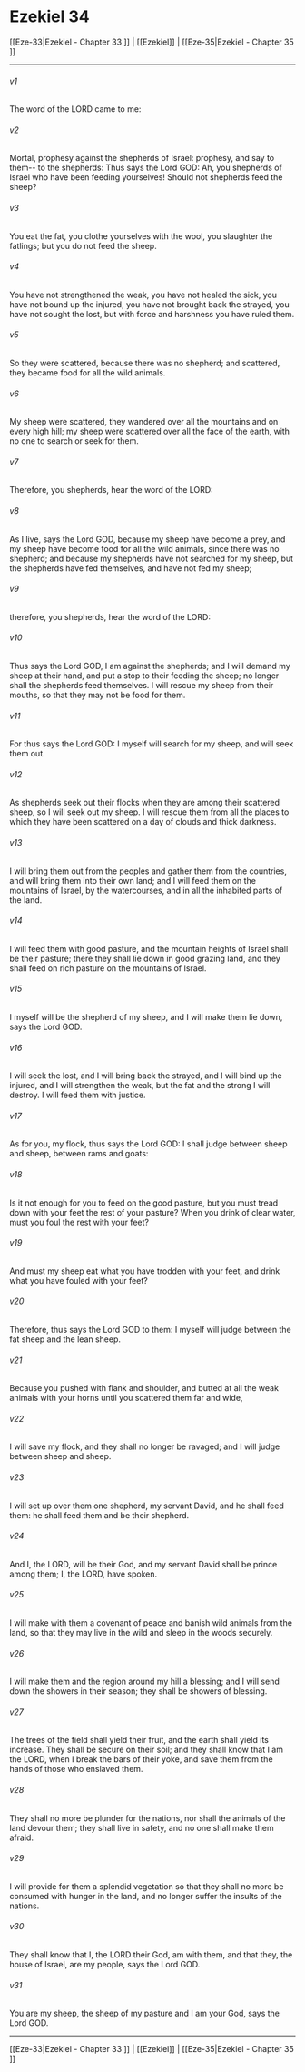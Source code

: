 # Ezekiel 34

[[Eze-33|Ezekiel - Chapter 33 ]] | [[Ezekiel]] | [[Eze-35|Ezekiel - Chapter 35 ]]
***

###### v1
The word of the LORD came to me:
###### v2
Mortal, prophesy against the shepherds of Israel: prophesy, and say to them-- to the shepherds: Thus says the Lord GOD: Ah, you shepherds of Israel who have been feeding yourselves! Should not shepherds feed the sheep?
###### v3
You eat the fat, you clothe yourselves with the wool, you slaughter the fatlings; but you do not feed the sheep.
###### v4
You have not strengthened the weak, you have not healed the sick, you have not bound up the injured, you have not brought back the strayed, you have not sought the lost, but with force and harshness you have ruled them.
###### v5
So they were scattered, because there was no shepherd; and scattered, they became food for all the wild animals.
###### v6
My sheep were scattered, they wandered over all the mountains and on every high hill; my sheep were scattered over all the face of the earth, with no one to search or seek for them.
###### v7
Therefore, you shepherds, hear the word of the LORD:
###### v8
As I live, says the Lord GOD, because my sheep have become a prey, and my sheep have become food for all the wild animals, since there was no shepherd; and because my shepherds have not searched for my sheep, but the shepherds have fed themselves, and have not fed my sheep;
###### v9
therefore, you shepherds, hear the word of the LORD:
###### v10
Thus says the Lord GOD, I am against the shepherds; and I will demand my sheep at their hand, and put a stop to their feeding the sheep; no longer shall the shepherds feed themselves. I will rescue my sheep from their mouths, so that they may not be food for them.
###### v11
For thus says the Lord GOD: I myself will search for my sheep, and will seek them out.
###### v12
As shepherds seek out their flocks when they are among their scattered sheep, so I will seek out my sheep. I will rescue them from all the places to which they have been scattered on a day of clouds and thick darkness.
###### v13
I will bring them out from the peoples and gather them from the countries, and will bring them into their own land; and I will feed them on the mountains of Israel, by the watercourses, and in all the inhabited parts of the land.
###### v14
I will feed them with good pasture, and the mountain heights of Israel shall be their pasture; there they shall lie down in good grazing land, and they shall feed on rich pasture on the mountains of Israel.
###### v15
I myself will be the shepherd of my sheep, and I will make them lie down, says the Lord GOD.
###### v16
I will seek the lost, and I will bring back the strayed, and I will bind up the injured, and I will strengthen the weak, but the fat and the strong I will destroy. I will feed them with justice.
###### v17
As for you, my flock, thus says the Lord GOD: I shall judge between sheep and sheep, between rams and goats:
###### v18
Is it not enough for you to feed on the good pasture, but you must tread down with your feet the rest of your pasture? When you drink of clear water, must you foul the rest with your feet?
###### v19
And must my sheep eat what you have trodden with your feet, and drink what you have fouled with your feet?
###### v20
Therefore, thus says the Lord GOD to them: I myself will judge between the fat sheep and the lean sheep.
###### v21
Because you pushed with flank and shoulder, and butted at all the weak animals with your horns until you scattered them far and wide,
###### v22
I will save my flock, and they shall no longer be ravaged; and I will judge between sheep and sheep.
###### v23
I will set up over them one shepherd, my servant David, and he shall feed them: he shall feed them and be their shepherd.
###### v24
And I, the LORD, will be their God, and my servant David shall be prince among them; I, the LORD, have spoken.
###### v25
I will make with them a covenant of peace and banish wild animals from the land, so that they may live in the wild and sleep in the woods securely.
###### v26
I will make them and the region around my hill a blessing; and I will send down the showers in their season; they shall be showers of blessing.
###### v27
The trees of the field shall yield their fruit, and the earth shall yield its increase. They shall be secure on their soil; and they shall know that I am the LORD, when I break the bars of their yoke, and save them from the hands of those who enslaved them.
###### v28
They shall no more be plunder for the nations, nor shall the animals of the land devour them; they shall live in safety, and no one shall make them afraid.
###### v29
I will provide for them a splendid vegetation so that they shall no more be consumed with hunger in the land, and no longer suffer the insults of the nations.
###### v30
They shall know that I, the LORD their God, am with them, and that they, the house of Israel, are my people, says the Lord GOD.
###### v31
You are my sheep, the sheep of my pasture and I am your God, says the Lord GOD.

***

[[Eze-33|Ezekiel - Chapter 33 ]] | [[Ezekiel]] | [[Eze-35|Ezekiel - Chapter 35 ]]
